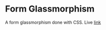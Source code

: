 # Form Glassmorphism
A form glassmorphism done with CSS.
Live [link](https://contigen.github.io/Form-Glassmorphism/)
